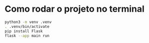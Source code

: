 # Como rodar o projeto no terminal

```bash
python3 -m venv .venv
. .venv/bin/activate
pip install Flask
flask --app main run
```
